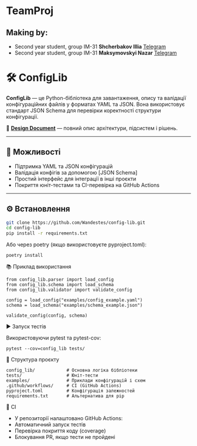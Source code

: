 # TeamProj

## Making by:

- Second year student, group ІМ-31 **Shcherbakov Illia** [Telegram](https://t.me/Ilya_net)
- Second year student, group ІМ-31 **Maksymovskyi Nazar** [Telegram](https://t.me/gothicenemy)

# 🛠️ ConfigLib

**ConfigLib** — це Python-бібліотека для завантаження, опису та валідації конфігураційних файлів у форматах YAML та JSON. Вона використовує стандарт JSON Schema для перевірки коректності структури конфігурації.

🔗 **[Design Document](https://docs.google.com/document/d/1fzMnp76GcSN797u70HhqbBeNRQtVZ68fjt3AZxbaSZk/edit?usp=sharing)** — повний опис архітектури, підсистем і рішень.

---

## 🐉 Можливості

- Підтримка YAML та JSON конфігурацій
- Валідація конфігів за допомогою [JSON Schema]
- Простий інтерфейс для інтеграції в інші проєкти
- Покриття юніт-тестами та CI-перевірка на GitHub Actions

---

## ⚙️ Встановлення

```bash
git clone https://github.com/Wandestes/config-lib.git
cd config-lib
pip install -r requirements.txt
```

Або через poetry (якщо використовуєте pyproject.toml):
```
poetry install
```
📚 Приклад використання
```
from config_lib.parser import load_config
from config_lib.schema import load_schema
from config_lib.validator import validate_config

config = load_config("examples/config_example.yaml")
schema = load_schema("examples/schema_example.json")

validate_config(config, schema)

```

▶️ Запуск тестів

Використовуючи pytest та pytest-cov:
```
pytest --cov=config_lib tests/
```

🧐 Структура проєкту
```
config_lib/            # Основна логіка бібліотеки
tests/                 # Юніт-тести
examples/              # Приклади конфігурацій і схем
.github/workflows/     # CI (GitHub Actions)
pyproject.toml         # Конфігурація залежностей
requirements.txt       # Альтернатива для pip
```
🧪 CI
- У репозиторії налаштовано GitHub Actions:
- Автоматичний запуск тестів
- Перевірка покриття коду (coverage)
- Блокування PR, якщо тести не пройдені
